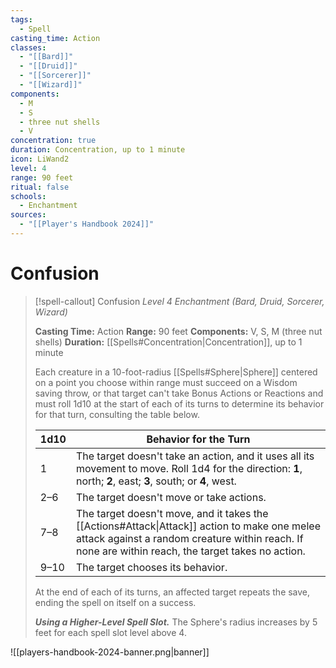 ```yaml
---
tags:
  - Spell
casting_time: Action
classes:
  - "[[Bard]]"
  - "[[Druid]]"
  - "[[Sorcerer]]"
  - "[[Wizard]]"
components:
  - M
  - S
  - three nut shells
  - V
concentration: true
duration: Concentration, up to 1 minute
icon: LiWand2
level: 4
range: 90 feet
ritual: false
schools:
  - Enchantment
sources:
  - "[[Player's Handbook 2024]]"
---
```


# Confusion

>[!spell-callout] Confusion
>_Level 4 Enchantment (Bard, Druid, Sorcerer, Wizard)_
>
>**Casting Time:** Action
>**Range:** 90 feet
>**Components:** V, S, M (three nut shells)
>**Duration:** [[Spells#Concentration\|Concentration]], up to 1 minute
>
>Each creature in a 10-foot-radius [[Spells#Sphere\|Sphere]] centered on a point you choose within range must succeed on a Wisdom saving throw, or that target can't take Bonus Actions or Reactions and must roll 1d10 at the start of each of its turns to determine its behavior for that turn, consulting the table below.
>
>|1d10|Behavior for the Turn|
>|---|---|
>|1|The target doesn't take an action, and it uses all its movement to move. Roll 1d4 for the direction: **1**, north; **2**, east; **3**, south; or **4**, west.|
>|2–6|The target doesn't move or take actions.|
>|7–8|The target doesn't move, and it takes the [[Actions#Attack\|Attack]] action to make one melee attack against a random creature within reach. If none are within reach, the target takes no action.|
>|9–10|The target chooses its behavior.|
>
>At the end of each of its turns, an affected target repeats the save, ending the spell on itself on a success.
>
>**_Using a Higher-Level Spell Slot._** The Sphere's radius increases by 5 feet for each spell slot level above 4.


![[players-handbook-2024-banner.png|banner]]

